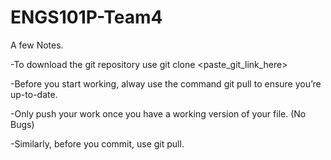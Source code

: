 # ENGS101P-Team4

A few Notes.

-To download the git repository use git clone <paste_git_link_here>

-Before you start working, alway use the command git pull to ensure you’re up-to-date.

-Only push your work once you have a working version of your file. (No Bugs)

-Similarly, before you commit, use git pull.
